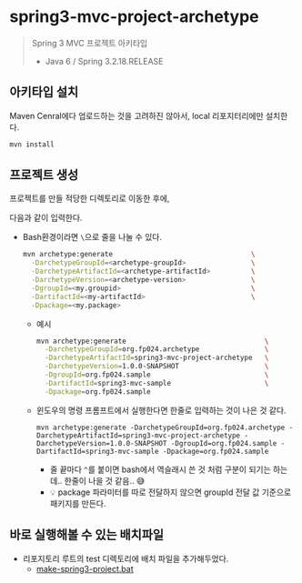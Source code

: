 # spring3-mvc-project-archetype

> Spring 3 MVC 프로젝트 아키타입
>
> * Java 6 / Spring 3.2.18.RELEASE



## 아키타입 설치

Maven Cenral에다 업로드하는 것을 고려하진 않아서, local 리포지터리에만 설치한다.

```sh
mvn install
```



## 프로젝트 생성

프로젝트를 만들 적당한 디렉토리로 이동한 후에,

다음과 같이 입력한다.

* Bash환경이라면 `\`으로 줄을 나눌 수 있다.

  ```bash
  mvn archetype:generate                                  \
    -DarchetypeGroupId=<archetype-groupId>                \
    -DarchetypeArtifactId=<archetype-artifactId>          \
    -DarchetypeVersion=<archetype-version>                \
    -DgroupId=<my.groupid>                                \
    -DartifactId=<my-artifactId>                          \
    -Dpackage=<my.package>
  ```
  
  * 예시
  
    ```bash
    mvn archetype:generate                                  \
      -DarchetypeGroupId=org.fp024.archetype                \
      -DarchetypeArtifactId=spring3-mvc-project-archetype   \
      -DarchetypeVersion=1.0.0-SNAPSHOT                     \
      -DgroupId=org.fp024.sample                            \
      -DartifactId=spring3-mvc-sample                       \
      -Dpackage=org.fp024.sample
    ```

  * 윈도우의 명령 프롬프트에서 실행한다면 한줄로 입력하는 것이 나은 것 같다.
  
    ```
    mvn archetype:generate -DarchetypeGroupId=org.fp024.archetype -DarchetypeArtifactId=spring3-mvc-project-archetype -DarchetypeVersion=1.0.0-SNAPSHOT -DgroupId=org.fp024.sample -DartifactId=spring3-mvc-sample -Dpackage=org.fp024.sample
    ```
  
    * 줄 끝마다 `^`를 붙이면 bash에서 역슬래시 쓴 것 처럼 구분이 되기는 하는데.. 한줄이 나을 것 같음.. 😅
    * 💡 package 파라미터를 따로 전달하지 않으면 groupId 전달 값 기준으로 패키지를 만든다.



## 바로 실행해볼 수 있는 배치파일

* 리포지토리 루트의 test 디렉토리에 배치 파일을 추가해두었다.
  * [make-spring3-project.bat](../../test/make-spring3-project.bat)
